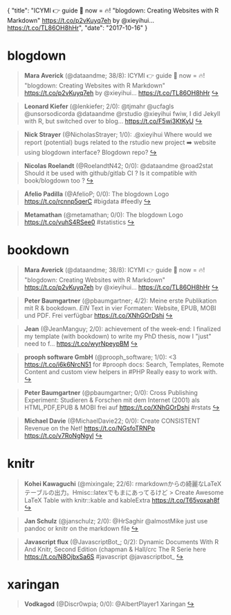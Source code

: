 {
  "title": "ICYMI 👉 guide 📖 now = 🔥! \"blogdown: Creating Websites with R Markdown\" https://t.co/p2vKuyq7eh by @xieyihui… https://t.co/TL86OH8hHr",
  "date": "2017-10-16"
}

# blogdown

> **Mara Averick** (@dataandme; 38/8): ICYMI 👉 guide 📖 now = 🔥!
"blogdown: Creating Websites with R Markdown"
https://t.co/p2vKuyq7eh by @xieyihui… https://t.co/TL86OH8hHr  [&#8618;](https://twitter.com/xieyihui/status/919384589273128961)

<!-- -->


> **Leonard Kiefer** (@lenkiefer; 2/0): @tjmahr @ucfagls @unsorsodicorda @dataandme @rstudio @xieyihui fwiw, I did Jekyll with R, but switched over to blog… https://t.co/F5wi3KtKyU  [&#8618;](https://twitter.com/xieyihui/status/919414936312467460)

<!-- -->


> **Nick Strayer** (@NicholasStrayer; 1/0): .@xieyihui Where would we report (potential) bugs related to the rstudio new  project ➡️ website using blogdown interface? Blogdown repo?  [&#8618;](https://twitter.com/xieyihui/status/919597551837503493)

<!-- -->


> **Nicolas Roelandt** (@RoelandtN42; 0/0): @dataandme @road2stat Should it be used with github/gitlab CI ? Is it compatible with book/blogdown too ?  [&#8618;](https://twitter.com/xieyihui/status/919657305993605120)

<!-- -->


> **Afelio Padilla** (@AfelioP; 0/0): The blogdown Logo https://t.co/rcnnp5qerC #bigdata #feedly  [&#8618;](https://twitter.com/xieyihui/status/919648274092642304)

<!-- -->


> **Metamathan** (@metamathan; 0/0): The blogdown Logo https://t.co/vuhS4RSee0 #statistics  [&#8618;](https://twitter.com/xieyihui/status/919510745267785728)

<!-- -->


# bookdown

> **Mara Averick** (@dataandme; 38/8): ICYMI 👉 guide 📖 now = 🔥!
"blogdown: Creating Websites with R Markdown"
https://t.co/p2vKuyq7eh by @xieyihui… https://t.co/TL86OH8hHr  [&#8618;](https://twitter.com/xieyihui/status/919384589273128961)

<!-- -->


> **Peter Baumgartner** (@pbaumgartner; 4/2): Meine erste Publikation mit R &amp; bookdown. *EIN* Text in vier Formaten: Website, EPUB, MOBI und PDF.  Frei verfügbar https://t.co/XNhGOrDshi  [&#8618;](https://twitter.com/xieyihui/status/919660907617243136)

<!-- -->


> **Jean** (@JeanManguy; 2/0): achievement of the week-end: I finalized my template (with bookdown) to write my PhD thesis, now I "just" need to f… https://t.co/wyrNpeypBM  [&#8618;](https://twitter.com/xieyihui/status/919631528379998208)

<!-- -->


> **prooph software GmbH** (@prooph_software; 1/0): &lt;3 https://t.co/i6k6NrcN51 for #prooph docs: Search, Templates, Remote Content and custom view helpers in #PHP Really easy to work with.  [&#8618;](https://twitter.com/xieyihui/status/919671343649579008)

<!-- -->


> **Peter Baumgartner** (@pbaumgartner; 0/0): Cross Publishing Experiment: Studieren &amp; Forschen mit dem Internet (2001) als HTML,PDF,EPUB &amp; MOBI frei auf https://t.co/XNhGOrDshi #rstats  [&#8618;](https://twitter.com/xieyihui/status/919657692238663681)

<!-- -->


> **Michael Davie** (@MichaelDavie22; 0/0): Create CONSISTENT Revenue on the Net!
https://t.co/NGsfoTRNPp https://t.co/v7RoNgNgyl  [&#8618;](https://twitter.com/xieyihui/status/919550481864839168)

<!-- -->


# knitr

> **Kohei Kawaguchi** (@mixingale; 22/6): rmarkdownからの綺麗なLaTeXテーブルの出力。Hmisc::latexでもまにあってるけど &gt; Create Awesome LaTeX Table with knitr::kable and kableExtra https://t.co/T65voxah8f  [&#8618;](https://twitter.com/xieyihui/status/919438770415443969)

<!-- -->


> **Jan Schulz** (@janschulz; 2/0): @HrSaghir @almostMike just use pandoc or knitr on the markdown file  [&#8618;](https://twitter.com/xieyihui/status/919476614563598336)

<!-- -->


> **Javascript flux** (@JavascriptBot_; 0/2): Dynamic Documents With R And Knitr, Second Edition (chapman &amp; Hall/crc The R Serie here  https://t.co/N8OjbxSa6S #javascript @javascriptbot_  [&#8618;](https://twitter.com/xieyihui/status/919448434373025793)

<!-- -->


# xaringan

> **Vodkagod** (@Discr0wpia; 0/0): @AlbertPlayer1 Xaringan  [&#8618;](https://twitter.com/xieyihui/status/919711221905022976)

<!-- -->


